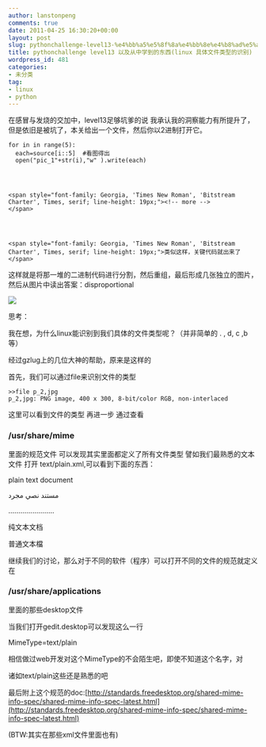 ```yaml
---
author: lanstonpeng
comments: true
date: 2011-04-25 16:30:20+00:00
layout: post
slug: pythonchallenge-level13-%e4%bb%a5%e5%8f%8a%e4%bb%8e%e4%b8%ad%e5%ad%a6%e5%88%b0%e7%9a%84%e4%b8%9c%e8%a5%bflinux-%e5%85%b7%e4%bd%93%e6%96%87%e4%bb%b6%e7%b1%bb%e5%9e%8b%e7%9a%84%e8%af%86%e5%88%ab
title: pythonchallenge level13 以及从中学到的东西(linux 具体文件类型的识别)
wordpress_id: 481
categories:
- 未分类
tag:
- linux
- python
---
```


在感冒与发烧的交加中，level13足够坑爹的说
我承认我的洞察能力有所提升了，但是依旧是被坑了，本关给出一个文件，然后你以2进制打开它。

    
    for in in range(5):
      each=source[i::5]  #看图得出
      open("pic_1"+str(i),"w" ).write(each)



    
    <span style="font-family: Georgia, 'Times New Roman', 'Bitstream Charter', Times, serif; line-height: 19px;"><!-- more -->
    </span>



    
    <span style="font-family: Georgia, 'Times New Roman', 'Bitstream Charter', Times, serif; line-height: 19px;">类似这样，关键代码就出来了</span>


这样就是将那一堆的二进制代码进行分割，然后重组，最后形成几张独立的图片，然后从图片中读出答案：disproportional

[![](http://files.blogcn.com/wp06/M00/00/CE/wKgKDE3Y-XgAAAAAAAEkSQp10R8235.png)](http://files.blogcn.com/wp05/M00/00/8E/wKgKDE3Y-XYAAAAAAAb2XSfn2Wg203.png)






思考：




我在想，为什么linux能识别到我们具体的文件类型呢？（并非简单的 . , d, c ,b 等）




经过gzlug上的几位大神的帮助，原来是这样的




首先，我们可以通过file来识别文件的类型







    
    >>file p_2,jpg
    p_2,jpg: PNG image, 400 x 300, 8-bit/color RGB, non-interlaced


这里可以看到文件的类型
再进一步
通过查看


### **/usr/share/mime**


里面的规范文件
可以发现其实里面都定义了所有文件类型
譬如我们最熟悉的文本文件
打开 text/plain.xml,可以看到下面的东西：


<?xml version="1.0" encoding="utf-8"?>




<mime-type xmlns="http://www.freedesktop.org/standards/shared-mime-info" type="text/plain">




<!--Created automatically by update-mime-database. DO NOT EDIT!-->




<comment>plain text document</comment>




<comment xml:lang="ara">مستند نصي مجرد</comment>




.......................




<comment xml:lang="zh_CN">纯文本文档</comment>




<comment xml:lang="zh_TW">普通文本檔</comment>




<glob pattern="*.txt"/>




<glob pattern="*.asc"/>




<glob pattern="*,v"/>




<glob pattern="*.doc"/>




</mime-type>




继续我们的讨论，那么对于不同的软件（程序）可以打开不同的文件的规范就定义在




### /usr/share/applications




里面的那些desktop文件




当我们打开gedit.desktop可以发现这么一行




MimeType=text/plain




相信做过web开发对这个MimeType的不会陌生吧，即使不知道这个名字，对




诸如text/plain这些还是熟悉的吧




最后附上这个规范的doc:[http://standards.freedesktop.org/shared-mime-info-spec/shared-mime-info-spec-latest.html](http://standards.freedesktop.org/shared-mime-info-spec/shared-mime-info-spec-latest.html)




(BTW:其实在那些xml文件里面也有)
